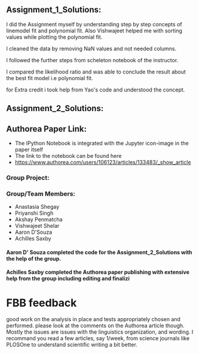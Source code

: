##  Assignment_1_Solutions:
I did the Assignment myself by understanding step by step concepts of linemodel fit and polynomial fit. Also Vishwajeet helped me with sorting values while plotting the polynomial fit.

I cleaned the data by removing NaN values and not needed columns.

I followed the further steps from scheleton notebook of the instructor.

I compared the likelihood ratio and was able to conclude the result about the best fit model i.e polynomial fit. 

for Extra credit i took help from  Yao's code and understood the concept.





## Assignment_2_Solutions:
## Authorea Paper Link:
  - The IPython Notebook is integrated with the Jupyter icon-image in the paper itself
  - The link to the notebook can be found here
  - https://www.authorea.com/users/106123/articles/133483/_show_article 

### Group Project:
### Group/Team Members:
  - Anastasia Shegay
  - Priyanshi Singh
  - Akshay Penmatcha
  - Vishwajeet Shelar
  - Aaron D'Souza
  - Achilles Saxby
  
#### Aaron D' Souza completed the code for the Assignment_2_Solutions with the help of the group.
#### Achilles Saxby completed the Authorea paper publishing with extensive help from the group including editing and finalizi


# FBB feedback
good work on the analysis in place and tests appropriately chosen and performed.
please look at the comments on the Authorea article though. Mostly the issues are issues with the linguistics organization, and wording. I recommand you read a few articles, say 1/week, from science journals like PLOSOne to understand scientific writing a bit better.

